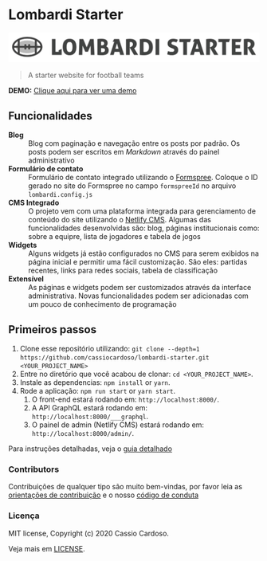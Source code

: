 # Lombardi Starter

![](./logo.jpg)

> A starter website for football teams

**DEMO:** [Clique aqui para ver uma demo](https://lombardi-starter.netlify.app/)

## Funcionalidades

<dl>
	<dt><strong>Blog</strong></dt>
	<dd>Blog com paginação e navegação entre os posts por padrão. Os posts podem ser escritos em <em>Markdown</em> através do painel administrativo</dd>
	<dt><strong>Formulário de contato</strong></dt>
	<dd>Formulário de contato integrado utilizando o <a href="https://formspree.io/" target="_blank">Formspree</a>. Coloque o ID gerado no site do Formspree no campo <code>formspreeId</code> no arquivo <code>lombardi.config.js</code></dd>
	<dt><strong>CMS Integrado</strong></dt>
	<dd>O projeto vem com uma plataforma integrada para gerenciamento de conteúdo do site utilizando o <a href="https://www.netlifycms.org/" target="_blank">Netlify CMS</a>. Algumas das funcionalidades desenvolvidas são: blog, páginas institucionais como: sobre a equipre, lista de jogadores e tabela de jogos</dd>
	<dt><strong>Widgets</strong></dt>
	<dd>Alguns widgets já estão configurados no CMS para serem exibidos na página inicial e permitir uma fácil customização. São eles: partidas recentes, links para redes sociais, tabela de classificação</dd>
	<dt><strong>Extensível</strong></dt>
	<dd>As páginas e widgets podem ser customizados através da interface administrativa. Novas funcionalidades podem ser adicionadas com um pouco de conhecimento de programação</dd>
</dl>

## Primeiros passos

1. Clone esse repositório utilizando: `git clone --depth=1 https://github.com/cassiocardoso/lombardi-starter.git <YOUR_PROJECT_NAME>`
2. Entre no diretório que você acabou de clonar: `cd <YOUR_PROJECT_NAME>`.
3. Instale as dependencias: `npm install` or `yarn`.
4. Rode a aplicação: `npm run start` or `yarn start`.
   1. O front-end estará rodando em: `http://localhost:8000/`.
   2. A API GraphQL estará rodando em: `http://localhost:8000/___graphql`.
   3. O painel de admin (Netlify CMS) estará rodando em: `http://localhost:8000/admin/`.

Para instruções detalhadas, veja o [guia detalhado](./GETTING_STARTED.md)

### Contributors

Contribuições de qualquer tipo são muito bem-vindas, por favor leia as [orientações de contribuição](../../CONTRIBUTING.md) e o nosso [código de conduta](../../CODE_OF_CONDUCT.md)

### Licença

MIT license, Copyright (c) 2020 Cassio Cardoso.

Veja mais em [LICENSE](../../LICENSE).
